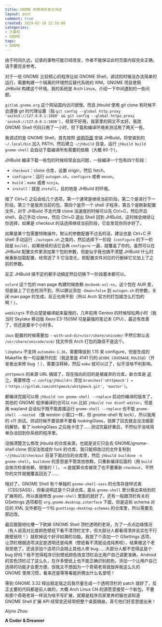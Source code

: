```yaml
---
title: GNOME 的修改开发与测试
layout: post
comment: true
created: 2019-02-10 22:58:00
categories:
- 计算机
- GNOME
tags:
- GNOME
---
```

<div class="alert-red">由于时间久远，记录的事物可能已经改变，作者不能保证此时页面内容完全正确，请不要完全参考。</div>

对于一些 GNOME 比较核心的程序比如 GNOME Shell，调试的时候没办法简单的运行，需要构建一个隔离的环境然后替代系统的 WM。GNOME 项目使用 JHBuild 构建这个环境。我的系统是 Arch Linux，介绍一下中间遇到的一些问题。

<!--more-->

`gitlab.gnome.org` 这个网站国内访问很慢，而且 jhbuild 使用 git clone 有时候不会遵循 git 的代理设置（指 `git config --global http.proxy 'socks5://127.0.0.1:1080' && git config --global https.proxy 'socks5://127.0.0.1:1080'`），经常不好用，我家里的网又不太好。我改 GNOME Shell 代码只用了一小时，但下载和编译环境来测试用了两天一夜。

我调试的是 GNOME Shell，首先按照 [说明页面](https://wiki.gnome.org/action/show/Projects/Jhbuild/Introduction?action=show&redirect=Newcomers%2FBuildSystemComponent%2FJhbuild) 安装 JHBuild，将安装到的 `~/.local/bin` 加入 PATH，然后建立 `~/jhbuild` 目录，运行 `jhbuild build gnome-shell` 会自动下载编译所有需要的依赖（大概 80 个）。

JHBuild 编译下载一些包的时候经常会出问题，一般编译一个包有四个阶段：

- `checkout`：clone 仓库，设置 origin，然后 fetch。
- `configure`：运行 `autogen.sh`，`configure` 或者 `meson`。
- `build`：`make` 或者 `ninja`。
- `install`：就是 `install`，目的地是 JHBuild 的环境。

按了 Ctrl+C 之后会给几个选项，第一个通常是继续当前阶段，第二个是进行下一阶段，第三个是放弃当前的包，第四个是开一个 shell 子程序，第五个是刷新配置文件，对于 JHBuild 不走代理 clone 没速度的时候可以先 Ctrl+C，然后开启 shell，自己手动 clone，然后 Ctrl+D 退出 Shell 回到 JHBuild，这时候会继续让你选择，如果是 checkout 的话选择继续当前阶段，它会发现你同步好了。

如果是某个包需要特殊操作，默认的参数配置不过去的话，建议也是 Ctrl+C 开 shell 手动运行 `./autogen.sh` 之类的，然后选择下一阶段（`configure` 的下一阶段是 `build`），如果继续的话它会再 `configure` 一遍，就覆盖了你的。虽然可以在 JHBuild 配置文件里添加某个包的参数，但是似乎我也搞不清楚 JHBuild 什么时候重新加载配置，经常选了 5 它没变化，把配置文件对应的行删掉它又加上了之前的参数。

反正 JHBuild 搞不定的都手动搞定然后切换下一阶段基本都可以。

`colord` 这个包的 man page 构建时候依赖 `docbook-xsl-ns`，这个包在 AUR 里，但是装上了它也检测不到，所以建议添加 `-Dman=false` 到 `autogen.sh` 的参数，关闭 man page 的生成，反正也用不到（所以 Arch 官方的打包姬怎么打包的啊！）。

`webkitgtk` 不负众望是编译起来最慢的，几年前用 Gentoo 的时候轻松两小时（我当时 Skylake 移动版 Xeon E3-1505M 可是最强的笔记本 CPU），最近有改善了，但还是要半个小时多。

`ibus` 配置的时候需要加 `--with-ucd-dir=/usr/share/unicode/` 不然它默认去 `/usr/share/unicode/ucd/` 找文件但 Arch 打包的路径不是这个。

`libgdata` 不支持 `automake-1.16`，需要降级到 1.15 来 configure，但是生成的 Makefile 有一句没展开的宏（我这里是 4141 行的 `@CODE_COVERAGE_RULES@`）（开发者出来修 bug ！），需要注释掉，然后 `make` 就可以过了，似乎没啥不利影响。

`uhttpmock` 的来源 URL 搞错了，现在指向的旧的是被废弃的仓库，新仓库是 [这个](https://gitlab.com/uhttpmock/uhttpmock/)，需要修改 `~/.config/jhbuildrc` 添加 `branches['uhttpmock'] = ('https://gitlab.com/uhttpmock/uhttpmock.git', 'master')`。

都编译完就可以用 `jhbuild run gnome-shell --replace` 启动你编译的版本了，其他的 GNOME 程序编译的也可以 run 比如 `jhbuild run dconf-editor`。但是用 wayland 会话似乎既不能直接运行 `gnome-shell --replace` 也不能 `gnome-shell --nested` （像 weston 小窗口一样，但 gnome-shell 有 lock），所以我用的 x11 测试。测试时候不要锁屏不要看 lookingGlass，锁屏了回去就会没法输密码解锁，看了 lookingGlass 之后我卡住了……测试完最好重启，不然似乎没啥简单办法回到你系统的程序里。

没搞清楚怎么修改 jhbuild 的仓库来源，也就是说它只会去 GNOME/gnome-shell clone 但没法改成你 fork 的仓库，我只能把改过的文件复制到 `~/jhbuild/checkout` 目录下面对应的仓库里，然后 `jhbuild buildone -n gnome-shell`，`buildone` 的意思是不管其他依赖，只重新编译后面的（用 `build` 会依次检查依赖，很慢的！），`-n` 是就算仓库被改了也不要重新 `checkout`，不然你的文件就被覆盖回去了……

哦对了，GNOME Shell 有个单独的 `gnome-shell-sass` 的仓库存放样式表（CSS/SASS），但看说明这是个只读仓库，是从 `gnome-shell` 里分离出来给别的扩展用的，所以直接修改 `gnome-shell` 里面的就好了。还有一般跟顶栏有关的 GSettings 选项都在 `org.gnome.desktop.interface` 下面，但是这些 schema 对应的 XML 文件都在一个叫 `gsettings-desktop-schemas` 的仓库里，所以需要去那边改。

最后狠狠地吐槽一下砍掉 GNOME Shell 顶栏透明的老哥，为了一点点边缘情况（有人说高对比度颜色壁纸下看不清顶栏文字，但大部分人都看得清并且实在不行换壁纸呗！）就砍掉这个好评如潮的功能。我提了个添加一个 GSettings 选项，让顶栏根据选项决定是透明还是纯黑（壁纸看不清就设成纯黑呗），结果被这个老哥拒绝了，还说添加个选项只会阻止其他人修 bug……大部分人都不觉得这是个 bug 好吗？我不觉得程序识别壁纸颜色改变顶栏会比用户自己调更准确，Android 的变色顶栏过了这么久，在许多壁纸上也不能正确识别颜色，添加一个让用户自己选择的功能才会更方便。但我又不想因为一个奇葩老哥就放弃我这么久的 GNOME 使用习惯，看来还是等等看能折腾出什么名堂吧！

等到 GNOME 3.32 释出稳定版之后我尽量生成一个透明顶栏的 patch 就好了，反正主要的代码都是前人做的，大概 Arch Linux CN 的源愿意接受一个新包。不要和那个奇葩老哥一样说为啥不写扩展，就算是程序员家里养的猫也该知道 GNOME Shell 扩展 API 经常变还经常把整个桌面搞崩，真亏他们好意思提出来！

*Alynx Zhou*

**A Coder & Dreamer**
